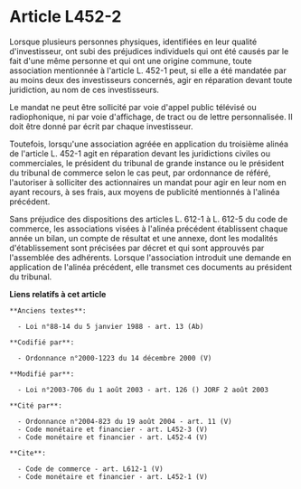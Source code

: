 # Article L452-2

Lorsque plusieurs personnes physiques, identifiées en leur qualité d'investisseur, ont subi des préjudices individuels qui
ont été causés par le fait d'une même personne et qui ont une origine commune, toute association mentionnée à l'article L.
452-1 peut, si elle a été mandatée par au moins deux des investisseurs concernés, agir en réparation devant toute
juridiction, au nom de ces investisseurs. 

Le mandat ne peut être sollicité par voie d'appel public télévisé ou radiophonique, ni par voie d'affichage, de tract ou de
lettre personnalisée. Il doit être donné par écrit par chaque investisseur. 

Toutefois, lorsqu'une association agréée en application du troisième alinéa de l'article L. 452-1 agit en réparation devant
les juridictions civiles ou commerciales, le président du tribunal de grande instance ou le président du tribunal de commerce
selon le cas peut, par ordonnance de référé, l'autoriser à solliciter des actionnaires un mandat pour agir en leur nom en
ayant recours, à ses frais, aux moyens de publicité mentionnés à l'alinéa précédent. 

Sans préjudice des dispositions des articles L. 612-1 à L. 612-5 du code de commerce, les associations visées à l'alinéa
précédent établissent chaque année un bilan, un compte de résultat et une annexe, dont les modalités d'établissement sont
précisées par décret et qui sont approuvés par l'assemblée des adhérents. Lorsque l'association introduit une demande en
application de l'alinéa précédent, elle transmet ces documents au président du tribunal.

**Liens relatifs à cet article**

	**Anciens textes**:

	  - Loi n°88-14 du 5 janvier 1988 - art. 13 (Ab)

	**Codifié par**:

	  - Ordonnance n°2000-1223 du 14 décembre 2000 (V)

	**Modifié par**:

	  - Loi n°2003-706 du 1 août 2003 - art. 126 () JORF 2 août 2003

	**Cité par**:

	  - Ordonnance n°2004-823 du 19 août 2004 - art. 11 (V)
	  - Code monétaire et financier - art. L452-3 (V)
	  - Code monétaire et financier - art. L452-4 (V)

	**Cite**:

	  - Code de commerce - art. L612-1 (V)
	  - Code monétaire et financier - art. L452-1 (V)
